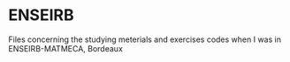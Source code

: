 ENSEIRB
=======

Files concerning the studying meterials and exercises codes when I was in ENSEIRB-MATMECA, Bordeaux

